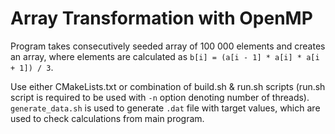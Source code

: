 # Array Transformation with OpenMP

Program takes consecutively seeded array of 100 000 elements and creates an array, where elements
are calculated as `b[i] = (a[i - 1] * a[i] * a[i + 1]) / 3`.

Use either CMakeLists.txt or combination of build.sh & run.sh scripts
(run.sh script is required to be used with `-n` option denoting number of threads).
`generate_data.sh` is used to generate `.dat` file with target values, which are used to check calculations
from main program.
